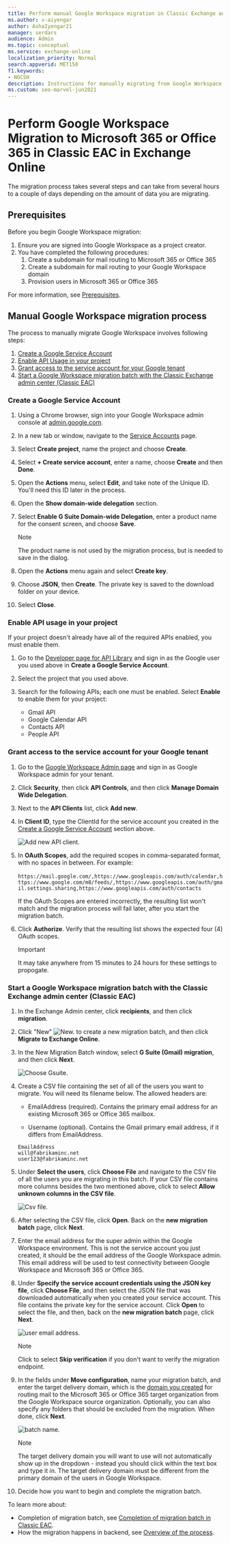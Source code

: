 ```yaml
---
title: Perform manual Google Workspace migration in Classic Exchange admin center in Exchange Online
ms.author: v-aiyengar
author: AshaIyengar21
manager: serdars
audience: Admin
ms.topic: conceptual
ms.service: exchange-online
localization_priority: Normal
search.appverid: MET150
f1.keywords:
- NOCSH
description: Instructions for manually migrating from Google Workspace to Microsoft 365 or Office 365 in stages by migrating users in batches in Classic EAC.
ms.custom: seo-marvel-jun2021
---
```


# Perform Google Workspace Migration to Microsoft 365 or Office 365 in Classic EAC in Exchange Online

The migration process takes several steps and can take from several hours to a couple of days depending on the amount of data you are migrating.

## Prerequisites

Before you begin Google Workspace migration:

1. Ensure you are signed into Google Workspace as a project creator.
2. You have completed the following procedures:
    1. Create a subdomain for mail routing to Microsoft 365 or Office 365
    2. Create a subdomain for mail routing to your Google Workspace domain
    3. Provision users in Microsoft 365 or Office 365

For more information, see [Prerequisites](googleworkspace-migration-prerequisites.md).

## Manual Google Workspace migration process

The process to manually migrate Google Workspace involves following steps:

1. [Create a Google Service Account](#create-a-google-service-account)
2. [Enable API Usage in your project](#enable-api-usage-in-your-project)
3. [Grant access to the service account for your Google tenant](#grant-access-to-the-service-account-for-your-google-tenant)
4. [Start a Google Workspace migration batch with the Classic Exchange admin center (Classic EAC)](#start-a-google-workspace-migration-batch-with-the-classic-exchange-admin-center-classic-eac)

### Create a Google Service Account

1. Using a Chrome browser, sign into your Google Workspace admin console at [admin.google.com](https://admin.google.com).
2. In a new tab or window, navigate to the [Service Accounts](https://console.developers.google.com/iam-admin/serviceaccounts) page.
3. Select **Create project**, name the project and choose **Create**.
4. Select **+ Create service account**, enter a name, choose **Create** and then **Done**.
5. Open the **Actions** menu, select **Edit**, and take note of the Unique ID. You'll need this ID later in the process.
6. Open the **Show domain-wide delegation** section.
7. Select **Enable G Suite Domain-wide Delegation**, enter a product name for the consent screen, and choose **Save**.

   > [!NOTE]
   > The product name is not used by the migration process, but is needed to save in the dialog.

8. Open the **Actions** menu again and select **Create key**.
9. Choose **JSON**, then **Create**.
   The private key is saved to the download folder on your device.
10. Select **Close**.

### Enable API usage in your project

If your project doesn't already have all of the required APIs enabled, you must enable them.

1. Go to the [Developer page for API Library](https://console.developers.google.com/apis/library) and sign in as the Google user you used above in **Create a Google Service Account**.

2. Select the project that you used above.

3. Search for the following APIs; each one must be enabled. Select **Enable** to enable them for your project:
   - Gmail API
   - Google Calendar API
   - Contacts API
   - People API

### Grant access to the service account for your Google tenant

1. Go to the [Google Workspace Admin page](https://admin.google.com/AdminHome) and sign in as Google Workspace admin for your tenant.

2. Click **Security**, then click **API Controls**, and then click **Manage Domain Wide Delegation**.

3. Next to the **API Clients** list, click **Add new**.

4. In **Client ID**, type the ClientId for the service account you created in the [Create a Google Service Account](#create-a-google-service-account) section above.

   ![Add new API client.](../media/add-a-new-client-id-im7.png)

5. In **OAuth Scopes**, add the required scopes in comma-separated format, with no spaces in between. For example: </br></br> `https://mail.google.com/,https://www.googleapis.com/auth/calendar,https://www.google.com/m8/feeds/,https://www.googleapis.com/auth/gmail.settings.sharing,https://www.googleapis.com/auth/contacts`

    If the OAuth Scopes are entered incorrectly, the resulting list won't match and the migration process will fail later, after you start the migration batch.

6. Click **Authorize**. Verify that the resulting list shows the expected four (4) OAuth scopes.

   > [!Important]
   > It may take anywhere from 15 minutes to 24 hours for these settings to propogate.

### Start a Google Workspace migration batch with the Classic Exchange admin center (Classic EAC)

1. In the Exchange Admin center, click **recipients**, and then click **migration**.

2. Click "New"  ![New.](../media/ITPro_EAC_AddIcon.gif) to create a new migration batch, and then click **Migrate to Exchange Online**.

3. In the New Migration Batch window, select **G Suite (Gmail) migration**, and then click **Next**.

   ![Choose Gsuite.](../media/gsuite-mig-13-eac-choose-gsuite.png)

4. Create a CSV file containing the set of all of the users you want to migrate. You will need its filename below. The allowed headers are:

   - EmailAddress (required). Contains the primary email address for an existing Microsoft 365 or Office 365 mailbox.

   - Username (optional). Contains the Gmail primary email address, if it differs from EmailAddress.

   ```CSV
   EmailAddress
   will@fabrikaminc.net
   user123@fabrikaminc.net
   ```

5. Under **Select the users**, click **Choose File** and navigate to the CSV file of all the users you are migrating in this batch. If your CSV file contains more columns besides the two mentioned above, click to select **Allow unknown columns in the CSV file**.

   ![Csv file.](../media/gsuite-mig-14-eac-csv.png)

6. After selecting the CSV file, click **Open**. Back on the **new migration batch** page, click **Next**.

7. Enter the email address for the super admin within the Google Workspace environment. This is not the service account you just created, it should be the email address of the Google Workspace admin. This email address will be used to test connectivity between Google Workspace and Microsoft 365 or Office 365.

8. Under **Specify the service account credentials using the JSON key file**, click **Choose File**, and then select the JSON file that was downloaded automatically when you created your service account. This file contains the private key for the service account. Click **Open** to select the file, and then, back on the **new migration batch** page, click **Next**.

   ![user email address.](../media/gsuite-mig-15-eac-user.png)

   > [!NOTE]
   > Click to select **Skip verification** if you don't want to verify the migration endpoint.

9. In the fields under **Move configuration**, name your migration batch, and enter the target delivery domain, which is the [domain you created](googleworkspace-migration-prerequisites.md#create-a-subdomain-for-mail-routing-to-microsoft-365-or-office-365) for routing mail to the Microsoft 365 or Office 365 target organization from the Google Workspace source organization. Optionally, you can also specify any folders that should be excluded from the migration. When done, click **Next**.

   ![batch name.](../media/gsuite-mig-16-eac-batch.png)

   > [!NOTE]
   > The target delivery domain you will want to use will not automatically show up in the dropdown - instead you should click within the text box and type it in. The target delivery domain must be different from the primary domain of the users in Google Workspace.

10. Decide how you want to begin and complete the migration batch.

To learn more about:

- Completion of migration batch, see [Completion of migration batch in Classic EAC](completion-gspace-migration-batch-classiceac.md).
- How the migration happens in backend, see [Overview of the process](how-it-all-works-in-the-backend.md).
